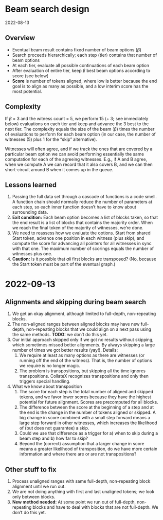 # Beam search design

2022-08-13

## Overview

* Eventual beam result contains fixed number of beam options (*β*)
* Search proceeds hierarchically; each step (tier) contains that number of beam options
* At each tier, evaluate all possible continuations of each beam option
* After evaluation of entire tier, keep *β* best beam options according to score (see below)
* **Score** is number of tokens aligned, where low is better because the end goal is to align as many as possible, and a low interim score has the most potential.

## Complexity

If *β* = 3 and the witness count = 5, we perform 15 (+ 3; see immediately below) evaluations on each tier and keep and advance the 3 best to the next tier. The complexity equals the size of the beam (*β*) times the number of evaluations to perform for each beam option (in our case, the number of witnesses (5) plus 1 for the “skip” alternative).

Witnesses will often agree, and if we track the ones that are covered by a particular beam option we can avoid performing essentially the same computation for each of the agreeing witnesses. E.g., if A and B agree, when we compute A we can record that it also covers B, and we can then short-circuit around B when it comes up in the queue.

## Lessons learned

1. Passing the full data set through a cascade of functions is a code smell. A function chain should normally reduce the number of parameters at each step, so each inner function doesn’t have to know about surrounding data.
2. **Exit condition:** Each beam option becomes a list of blocks taken, so that the end result is a list of blocks that contains the majority order. When we reach the final token of the majority of witnesses, we’re done.
3. We need to reassess how we evaluate the options. Start from shared Start token, advance one position in each witness (plus skip), and compute the score for advancing all pointers for all witnesses in sync with that one. The maximum number of scorings equals the number of witnesses plus one.
4. **Caution:** Is it possible that *all* first blocks are transposed? (No, because the Start token must be part of the eventual graph.)

# 2022-09-13

## Alignments and skipping during beam search

1. We get an okay alignment, although limited to full-depth, non-repeating blocks.
2. The non-aligned ranges between aligned blocks may have new full-depth, non-repeating blocks that we could align on a next pass using the same methods. **TODO:** we don’t do this yet.
3. Our initial approach skipped only if we got no results without skipping, which sometimes missed better alignments. By always skipping a large number of times we got better results (yay!). Details:
   1. We require at least as many options as there are witnesses (or running off the end of the witness). That is, the number of options we require is no longer magic.
   2. The problem is transpositions, but skipping all the time ignores transpositions. CollateX recognizes transpositions and only then triggers special handling.
4. What we know about transposition
   1. The score for each step is the total number of aligned and skipped tokens, and we favor lower scores because they have the highest potential for future alignment. Scores are precomputed for all blocks.
   2. The difference between the score at the beginning of a step and at the end is the change in the number of tokens aligned or skipped. A big change in score combined with a small step forward means a large step forward in other witnesses, which increases the likelihood of (but does not guarantee) a skip.
   3. Could we use that difference as a trigger for a) when to skip during a beam step and b) how far to skip?
   4. Beyond the (correct) assumption that a larger change in score means a greater likelihood of transposition, do we have more certain information and where there are or are not transpositions?

## Other stuff to fix

1. Process unaligned ranges with same full-depth, non-repeating block alignment until we run out.
2. We are not doing anything with first and last unaligned tokens; we look only between blocks.
1. **New method needed:** At some point we run out of full-depth, non-repeating blocks and have to deal with blocks that are not full-depth. We don’t do this yet.
